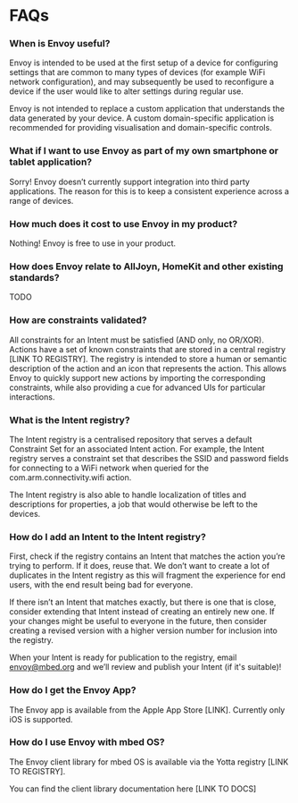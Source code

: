 # FAQs

### When is Envoy useful?

Envoy is intended to be used at the first setup of a device for configuring settings that are common to many types of devices (for example WiFi network configuration), and may subsequently be used to reconfigure a device if the user would like to alter settings during regular use.

Envoy is not intended to replace a custom application that understands the data generated by your device. A custom domain-specific application is recommended for providing visualisation and domain-specific controls.

### What if I want to use Envoy as part of my own smartphone or tablet application?

Sorry! Envoy doesn’t currently support integration into third party applications. The reason for this is to keep a consistent experience across a range of devices. 

### How much does it cost to use Envoy in my product?

Nothing! Envoy is free to use in your product. 

### How does Envoy relate to AllJoyn, HomeKit and other existing standards?

TODO

### How are constraints validated?

All constraints for an Intent must be satisfied (AND only, no OR/XOR). Actions have a set of known constraints that are stored in a central registry [LINK TO REGISTRY]. The registry is intended to store a human or semantic description of the action and an icon that represents the action. This allows Envoy to quickly support new actions by importing the corresponding constraints, while also providing a cue for advanced UIs for particular interactions.

### What is the Intent registry?

The Intent registry is a centralised repository that serves a default Constraint Set for an associated Intent action. For example, the Intent registry serves a constraint set that describes the SSID and password fields for connecting to a WiFi network when queried for the com.arm.connectivity.wifi action.

The Intent registry is also able to handle localization of titles and descriptions for properties, a job that would otherwise be left to the devices. 

### How do I add an Intent to the Intent registry?

First, check if the registry contains an Intent that matches the action you’re trying to perform. If it does, reuse that. We don’t want to create a lot of duplicates in the Intent registry as this will fragment the experience for end users, with the end result being bad for everyone.

If there isn’t an Intent that matches exactly, but there is one that is close, consider extending that Intent instead of creating an entirely new one. If your changes might be useful to everyone in the future, then consider creating a revised version with a higher version number for inclusion into the registry. 

When your Intent is ready for publication to the registry, email envoy@mbed.org and we’ll review and publish your Intent (if it's suitable)!


### How do I get the Envoy App?

The Envoy app is available from the Apple App Store [LINK]. Currently only iOS is supported. 

### How do I use Envoy with mbed OS?

The Envoy client library for mbed OS is available via the Yotta registry [LINK TO REGISTRY].

You can find the client library documentation here [LINK TO DOCS]

